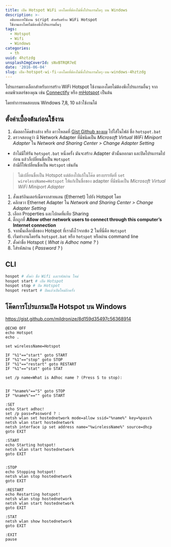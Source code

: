 ```yaml
---
title: เปิด Hotspot WiFi เองโดยที่ต้องไม่พึ่งโปรแกรมใดๆ บน Windows
description: >-
  อธิบายการใช้งาน script สำหรับสร้าง WiFi Hotspot
  ใช้งานเองโดยไม่ต้องพึ่งโปรแกรมอื่นๆ
tags:
  - Hotspot
  - Wifi
  - Windows
categories:
  - th
uuid: 4hztzdg
unsplashImgCoverId: sNvBTRQR7eE
date: '2016-06-04'
slug: เปิด-hotspot-wi-fi-เองโดยที่ต้องไม่พึ่งโปรแกรมใดๆ-บน-windows-4hztzdg
---
```


โปรแกรมทางเลือกสำหรับการสร้าง WiFi Hotspot ใช้งานเองโดยไม่ต้องพึงโปรแกรมอื่นๆ จากคอมพิวเตอร์ของคุณ เช่น [Connectify](http://www.connectify.me/) หรือ [mHotspot](http://www.mhotspot.com/) เป็นต้น

โดยทำการทดสอบบน Windows 7,8, 10 แล้วใช้งานได้

## ตั้งค่าเบื้องต้นก่อนใช้งาน
1. คัดลอกโค๊ดข้างล่าง หรือ ดาวโหลดที่ [Gist Github ของผม](https://gist.github.com/mildronize/8d159d35497c56368914) ไปใส่ในไฟล์ ชื่อ `hotspot.bat`
1. ตรวจสอบดูว่า มี Network Adapter ที่มีชนิดเป็น *Microsoft Virtual WiFi Miniport Adapter* ใน *Network and Sharing Center > Change Adapter Setting*
  - ถ้าไม่มีให้รัน `hotspot.bat` หนึ่งครั้ง มันจะสร้าง Adapter ตัวนั้นออกมา และปิดโปรแกรมไปก่อน แล้วก็เปลี่ยนชื่อเป็น `Hotspot`
  - ถ้ามีก็ให้เปลี่ยนชื่อเป็น `Hotspot` เช่นกัน
  >  ไม่เปลี่ยนชื่อเป็น Hotspot แต่ต้องไปแก้ในโค๊ด ตรงบรรทัดที่ `set wirelessName=Hotspot` ให้แก้เป็นชื่อของ adapter ที่มีชนิดเป็น *Microsoft Virtual WiFi Miniport Adapter*

1. สั่งแชร์อินเตอร์เน็ตจากสายแลน (Ethernet) ไปยัง Hotspot โดย
  1. คลิกขวา Ethernet Adapter ใน *Network and Sharing Center > Change Adapter Setting*
  1. เลือก Properties และไปกดที่แท็บ Sharing
  1. ติ๊กถูกที่ **Allow other network users to connect through this computer’s Internet connection**
  1. จากนั้นเลือกชื่อของ Hotspot ที่เราตั้งไว้จากข้อ 2 ในที่นี่คือ `Hotspot`
1. เริ่มทำงานโดยรัน `hotspot.bat` หรือ `hotspot` หรือผ่าน command line
  1. ตั้งค่าชื่อ Hotspot ( *What is Adhoc name ?* )
  1. ใส่รหัสผ่าน ( *Password ?* )

## CLI
```bash
hospot # ตั้งค่า ชื่อ Wifi และรหัสผ่าน ใหม่
hospot start # เปิด Hotspot
hospot stop # ปิด Hotspot
hospot restart # ปิดแล้วเปิดใหม่อีกครั้ง
```

## โค๊ดการโปรแกรมเปิด Hotspot บน Windows
<https://gist.github.com/mildronize/8d159d35497c56368914>

```batch
@ECHO OFF
echo Hotspot
echo .

set wirelessName=Hotspot

IF "%1"=="start" goto START
IF "%1"=="stop" goto STOP
IF "%1"=="restart" goto RESTART
IF "%1"=="stat" goto STAT

set /p name=What is Adhoc name ? (Press S to stop):


IF "%name%"=="S" goto STOP
IF "%name%"=="" goto START

:SET
echo Start adhoc!
set /p pass=Password ? :
netsh wlan set hostednetwork mode=allow ssid="%name%" key=%pass%
netsh wlan start hostednetwork
netsh interface ip set address name="%wirelessName%" source=dhcp
goto EXIT

:START
echo Starting hotspot!
netsh wlan start hostednetwork
goto EXIT


:STOP
echo Stopping hotspot!
netsh wlan stop hostednetwork
goto EXIT

:RESTART
echo Restarting hotspot!
netsh wlan stop hostednetwork
netsh wlan start hostednetwork
goto EXIT

:STAT
netsh wlan show hostednetwork
goto EXIT

:EXIT
pause
```
